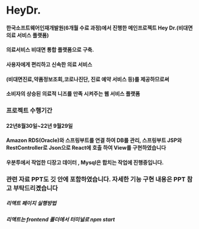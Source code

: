 # HeyDr.

#### 한국소프트웨어인재개발원(6개월 수료 과정)에서 진행한 메인프로젝트 Hey Dr.(비대면 의료 서비스 플랫폼)
#### 의료서비스 비대면 통합 플랫폼으로 구축.
#### 사용자에게 편리하고 신속한 의료 서비스
#### (비대면진료,약품정보조회,코로나진단, 진료 예약 서비스 등)를 제공하므로써  
#### 소비자의 상승된 의료적 니즈를 만족 시켜주는 웹 서비스 플랫폼

### 프로젝트 수행기간
#### 22년8월30일~22년 9월29일


#### Amazon RDS(Oracle)와 스프링부트를 연결 하여 DB를 관리, 스프링부트 JSP와 RestController로 Json으로 React에 호출 하여 View를 구현하였습니다
#### 우분투에서 작업한 디장고 데이터 , Mysql은 합치는 작업에 진행중입니다.

### 관련 자료 PPT도 깃 안에 포함하였습니다. 자세한 기능 구현 내용은 PPT 참고 부탁드리곘습니다


##### 리액트 페이지 실행방법 
##### 리액트는 frontend 폴더에서 터미널로 npm start  


